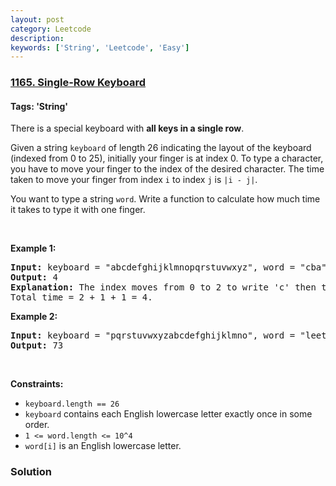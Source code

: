 ```yaml
---
layout: post
category: Leetcode
description: 
keywords: ['String', 'Leetcode', 'Easy']
---
```

### [1165. Single-Row Keyboard](https://leetcode.com/problems/single-row-keyboard)

#### Tags: 'String'

<div class="content__u3I1 question-content__JfgR"><div><p>There is a special keyboard with <strong>all keys in a single row</strong>.</p>
<p>Given a string <code>keyboard</code> of length 26 indicating the layout of the keyboard (indexed from 0 to 25), initially your finger is at index 0. To type a character, you have to move your finger to the index of the desired character. The time taken to move your finger from index <code>i</code> to index <code>j</code> is <code>|i - j|</code>.</p>
<p>You want to type a string <code>word</code>. Write a function to calculate how much time it takes to type it with one finger.</p>
<p> </p>
<p><strong>Example 1:</strong></p>
<pre><strong>Input:</strong> keyboard = "abcdefghijklmnopqrstuvwxyz", word = "cba"
<strong>Output:</strong> 4
<strong>Explanation: </strong>The index moves from 0 to 2 to write 'c' then to 1 to write 'b' then to 0 again to write 'a'.
Total time = 2 + 1 + 1 = 4. 
</pre>
<p><strong>Example 2:</strong></p>
<pre><strong>Input:</strong> keyboard = "pqrstuvwxyzabcdefghijklmno", word = "leetcode"
<strong>Output:</strong> 73
</pre>
<p> </p>
<p><strong>Constraints:</strong></p>
<ul>
<li><code>keyboard.length == 26</code></li>
<li><code><font face="monospace">keyboard</font></code> contains each English lowercase letter exactly once in some order.</li>
<li><code>1 &lt;= word.length &lt;= 10^4</code></li>
<li><code>word[i]</code> is an English lowercase letter.</li>
</ul>
</div></div>

### Solution
